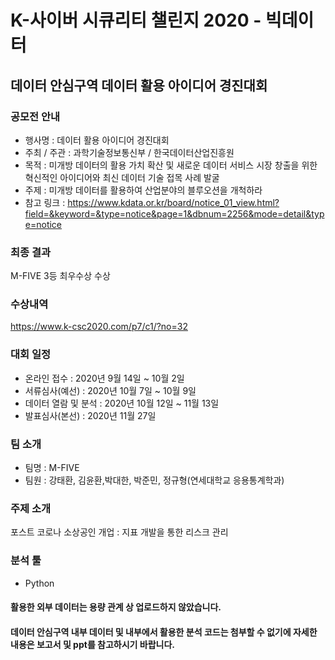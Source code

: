 # K-사이버 시큐리티 챌린지 2020 - 빅데이터
## 데이터 안심구역 데이터 활용 아이디어 경진대회

### 공모전 안내
* 행사명 : 데이터 활용 아이디어 경진대회
* 주최 / 주관 : 과학기술정보통신부 / 한국데이터산업진흥원
* 목적 : 미개방 데이터의 활용 가치 확산 및 새로운 데이터 서비스 시장 창출을 위한 혁신적인 아이디어와 최신 데이터 기술 접목 사례 발굴
* 주제 : 미개방 데이터를 활용하여 산업분야의 블루오션을 개척하라
* 참고 링크 : https://www.kdata.or.kr/board/notice_01_view.html?field=&keyword=&type=notice&page=1&dbnum=2256&mode=detail&type=notice

### 최종 결과
M-FIVE 3등 최우수상 수상

### 수상내역
https://www.k-csc2020.com/p7/c1/?no=32

### 대회 일정
* 온라인 접수 : 2020년 9월 14일 ~ 10월 2일
* 서류심사(예선) : 2020년 10월 7일 ~ 10월 9일
* 데이터 열람 및 분석 : 2020년 10월 12일 ~ 11월 13일
* 발표심사(본선) : 2020년 11월 27일 

### 팀 소개
* 팀명 : M-FIVE
* 팀원 : 강태환, 김윤환,박대한, 박준민, 정규형(연세대학교 응용통계학과)

### 주제 소개
포스트 코로나 소상공인 개업 : 지표 개발을 통한 리스크 관리

### 분석 툴
* Python

#### 활용한 외부 데이터는 용량 관계 상 업로드하지 않았습니다.
#### 데이터 안심구역 내부 데이터 및 내부에서 활용한 분석 코드는 첨부할 수 없기에 자세한 내용은 보고서 및 ppt를 참고하시기 바랍니다.
